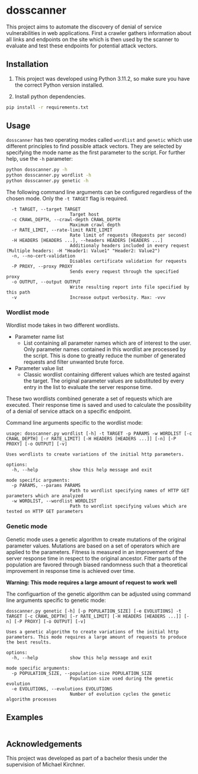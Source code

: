 # dosscanner

This project aims to automate the discovery of denial of service vulnerabilities in web applications. First a crawler gathers information about all links and endpoints on the site which is then used by the scanner to evaluate and test these endpoints for potential attack vectors.


## Installation

1. This project was developed using Python 3.11.2, so make sure you have the correct Python version installed.

2. Install python dependencies.

```bash
pip install -r requirements.txt
```


## Usage

`dosscanner` has two operating modes called `wordlist` and `genetic` which use different principles to find possible attack vectors. They are selected by specifying the mode name as the first parameter to the script. For further help, use the `-h` parameter:

```bash
python dosscanner.py -h
python dosscanner.py wordlist -h
python dosscanner.py genetic -h
```

The following command line arguments can be configured regardless of the chosen mode. Only the `-t TARGET` flag is required.

```
  -t TARGET, --target TARGET
                        Target host
  -c CRAWL_DEPTH, --crawl-depth CRAWL_DEPTH
                        Maximum crawl depth
  -r RATE_LIMIT, --rate-limit RATE_LIMIT
                        Rate limit of requests (Requests per second)
  -H HEADERS [HEADERS ...], --headers HEADERS [HEADERS ...]
                        Additionaly headers included in every request (Multiple headers: -H "Header1: Value1" "Header2: Value2")
  -n, --no-cert-validation
                        Disables certificate validation for requests
  -P PROXY, --proxy PROXY
                        Sends every request through the specified proxy
  -o OUTPUT, --output OUTPUT
                        Write resulting report into file specified by this path
  -v                    Increase output verbosity. Max: -vvv
```

### Wordlist mode

Wordlist mode takes in two different wordlists.
- Parameter name list
  - List containing all parameter names which are of interest to the user. Only parameter names contained in this wordlist are processed by the script. This is done to greatly reduce the number of generated requests and filter unwanted brute force.
- Parameter value list
  - Classic wordlist containing different values which are tested against the target. The original parameter values are substituted by every entry in the list to evaluate the server response time.

These two wordlists combined generate a set of requests which are executed. Their response time is saved and used to calculate the possibility of a denial of service attack on a specific endpoint.

Command line arguments specific to the wordlist mode:


```
usage: dosscanner.py wordlist [-h] -t TARGET -p PARAMS -w WORDLIST [-c CRAWL_DEPTH] [-r RATE_LIMIT] [-H HEADERS [HEADERS ...]] [-n] [-P PROXY] [-o OUTPUT] [-v]

Uses wordlists to create variations of the initial http parameters.

options:
  -h, --help            show this help message and exit

mode specific arguments:
  -p PARAMS, --params PARAMS
                        Path to wordlist specifying names of HTTP GET parameters which are analyzed
  -w WORDLIST, --wordlist WORDLIST
                        Path to wordlist specifying values which are tested on HTTP GET parameters
```

### Genetic mode

Genetic mode uses a genetic algorithm to create mutations of the original parameter values. Mutations are based on a set of operators which are applied to the parameters. Fitness is measured in an improvement of the server response time in respect to the original ancestor. Fitter parts of the population are favored through biased randomness such that a theoretical improvement in response time is achieved over time.

**Warning: This mode requires a large amount of request to work well**

The configuartion of the genetic algorithm can be adjusted using command line arguments specific to genetic mode:

```
dosscanner.py genetic [-h] [-p POPULATION_SIZE] [-e EVOLUTIONS] -t TARGET [-c CRAWL_DEPTH] [-r RATE_LIMIT] [-H HEADERS [HEADERS ...]] [-n] [-P PROXY] [-o OUTPUT] [-v]

Uses a genetic algorithm to create variations of the initial http parameters. This mode requires a large amount of requests to produce the best results.

options:
  -h, --help            show this help message and exit

mode specific arguments:
  -p POPULATION_SIZE, --population-size POPULATION_SIZE
                        Population size used during the genetic evolution
  -e EVOLUTIONS, --evolutions EVOLUTIONS
                        Number of evolution cycles the genetic algorithm processes
```

## Examples

```

```




## Acknowledgements
This project was developed as part of a bachelor thesis under the supervision of Michael Kirchner.
